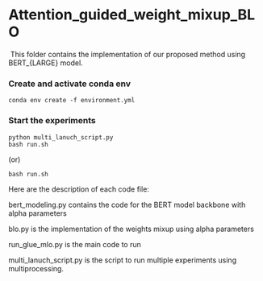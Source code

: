 # Attention_guided_weight_mixup_BLO
​
This folder contains the implementation of our proposed method using BERT_{LARGE} model.
​
### Create and activate conda env
```console
conda env create -f environment.yml
```
### Start the experiments
```console
python multi_lanuch_script.py
bash run.sh
```
(or)
```console
bash run.sh
```
Here are the description of each code file:

bert_modeling.py contains the code for the BERT model backbone with alpha parameters

blo.py is the implementation of the weights mixup using alpha parameters

run_glue_mlo.py is the main code to run

multi_lanuch_script.py is the script to run multiple experiments using multiprocessing.
